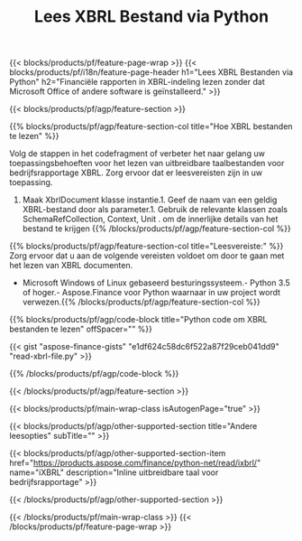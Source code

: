 ﻿---
title: Lees XBRL Bestand via Python
description: Voorbeeldcode voor het lezen van XBRL-bestanden. Gebruik API voorbeeldcode om batchbestanden XBRL te lezen in op Python gebaseerde applicaties. 
url: /nl/python-net/read/xbrl/
family: finance
platformtag: python
feature: read
informat: XBRL
outformat: 
otherformats: 
---
{{< blocks/products/pf/feature-page-wrap >}}
{{< blocks/products/pf/i18n/feature-page-header h1="Lees XBRL Bestanden via Python" h2="Financiële rapporten in XBRL-indeling lezen zonder dat Microsoft Office of andere software is geïnstalleerd." >}}

{{< blocks/products/pf/agp/feature-section >}}

{{% blocks/products/pf/agp/feature-section-col title="Hoe XBRL bestanden te lezen" %}}

Volg de stappen in het codefragment of verbeter het naar gelang uw toepassingsbehoeften voor het lezen van uitbreidbare taalbestanden voor bedrijfsrapportage XBRL. Zorg ervoor dat er leesvereisten zijn in uw toepassing.

1. Maak XbrlDocument klasse instantie.1. Geef de naam van een geldig XBRL-bestand door als parameter.1. Gebruik de relevante klassen zoals SchemaRefCollection, Context, Unit . om de innerlijke details van het bestand te krijgen
{{% /blocks/products/pf/agp/feature-section-col %}}

{{% blocks/products/pf/agp/feature-section-col title="Leesvereiste:" %}}
Zorg ervoor dat u aan de volgende vereisten voldoet om door te gaan met het lezen van XBRL documenten. 
- Microsoft Windows of Linux gebaseerd besturingssysteem.- Python 3.5 of hoger.- Aspose.Finance voor Python waarnaar in uw project wordt verwezen.{{% /blocks/products/pf/agp/feature-section-col %}}

{{% blocks/products/pf/agp/code-block title="Python code om XBRL bestanden te lezen" offSpacer="" %}}

{{< gist "aspose-finance-gists" "e1df624c58dc6f522a87f29ceb041dd9" "read-xbrl-file.py" >}}

{{% /blocks/products/pf/agp/code-block %}}

{{< /blocks/products/pf/agp/feature-section >}}

{{< blocks/products/pf/main-wrap-class isAutogenPage="true" >}}

{{< blocks/products/pf/agp/other-supported-section title="Andere leesopties" subTitle="" >}}

{{< blocks/products/pf/agp/other-supported-section-item href="https://products.aspose.com/finance/python-net/read/ixbrl/" name="iXBRL" description="Inline uitbreidbare taal voor bedrijfsrapportage" >}}

{{< /blocks/products/pf/agp/other-supported-section >}}

{{< /blocks/products/pf/main-wrap-class >}}
{{< /blocks/products/pf/feature-page-wrap >}}